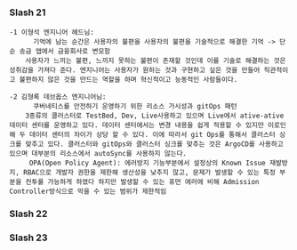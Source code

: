 ### Slash 21

    -1 이형석 엔지니어 헤드님:
          기억에 남는 순간은 사용자의 불편을 사용자의 불편을 기술적으로 해결한 기억 -> 단순 송금 앱에서 금융회사로 변모함
        사용자가 느끼는 불편, 느끼지 못하는 불편이 존재할 것인데 이를 기술로 해결하는 것은 성취감을 가져다 준다. 엔지니어는 사용자가 원하는 것과 구현하고 싶은 것을 만들어 직관적이고 불편하지 않은 것을 만드는 역할을 하며 혁신적이고 능동적인 사람들이다.

    -2 김형록 데브옵스 엔지니어님:
          쿠버네티스를 안전하기 운영하기 위한 리소스 가시성과 gitOps 패턴
        3종류의 클러스터로 TestBed, Dev, Live사용하고 있으며 Live에서 ative-ative 데이터 센터를 운영하고 있다. 데이터 센터에서는 변경 내용을 쉽게 적용할 수 있지만 이로인해 두 데이터 센터의 차이가 상당 할 수 있다. 이에 따라서 git Ops를 통해서 클러스터 싱크를 맞추고 있다. 클러스터와 gitOps와 클러스터 싱크를 맞추는 것은 ArgoCD를 사용하고 있으며 대부분의 리소스에서 autoSync를 사용하지 않는다.
         OPA(Open Policy Agent): 에러방지 기능부분에서 설정상의 Known Issue 재발방지, RBAC으로 개발자 권한을 제한해 생산성을 낮추지 않고, 문제가 발생할 수 있는 특정 부분을 컨투롤 가능하게 하였다 하지만 발생할 수 있는 휴먼 에러에 비해 Admission Controller방식으로 막을 수 있는 범위가 제한적임

### Slash 22

### Slash 23
